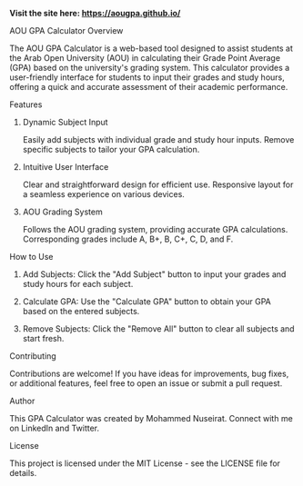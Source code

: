 **Visit the site here: https://aougpa.github.io/**





AOU GPA Calculator
Overview

The AOU GPA Calculator is a web-based tool designed to assist students at the Arab Open University (AOU) in calculating their Grade Point Average (GPA) based on the university's grading system. This calculator provides a user-friendly interface for students to input their grades and study hours, offering a quick and accurate assessment of their academic performance.


Features
1. Dynamic Subject Input

    Easily add subjects with individual grade and study hour inputs.
    Remove specific subjects to tailor your GPA calculation.

2. Intuitive User Interface

    Clear and straightforward design for efficient use.
    Responsive layout for a seamless experience on various devices.
   
4. AOU Grading System

    Follows the AOU grading system, providing accurate GPA calculations.
    Corresponding grades include A, B+, B, C+, C, D, and F.




How to Use

  1. Add Subjects:
        Click the "Add Subject" button to input your grades and study hours for each subject.

  2. Calculate GPA:
        Use the "Calculate GPA" button to obtain your GPA based on the entered subjects.

  3. Remove Subjects:
       Click the "Remove All" button to clear all subjects and start fresh.



Contributing

Contributions are welcome! If you have ideas for improvements, bug fixes, or additional features, feel free to open an issue or submit a pull request.


Author

This GPA Calculator was created by Mohammed Nuseirat. Connect with me on LinkedIn and Twitter.


License

This project is licensed under the MIT License - see the LICENSE file for details.

   
